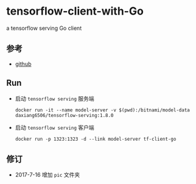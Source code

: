 # tensorflow-client-with-Go

a tensorflow serving Go client
 
## 参考
* [github](https://github.com/SineYuan/tensorflow-demo)

## Run
* 启动 `tensorflow serving` 服务端
  ```
  docker run -it --name model-server -v $(pwd):/bitnami/model-data daxiang6506/tensorflow-serving:1.8.0
  ```
* 启动 `tensorflow serving` 客户端
  ```
  docker run -p 1323:1323 -d --link model-server tf-client-go
  ```
## 修订
* 2017-7-16 增加 `pic` 文件夹